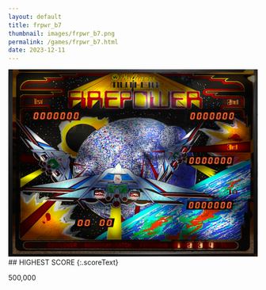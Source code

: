```yaml
---
layout: default
title: frpwr_b7
thumbnail: images/frpwr_b7.png
permalink: /games/frpwr_b7.html
date: 2023-12-11
---
```


<img src="../images/frpwr_b7.png" class="gameThumbnail img-fluid mx-auto align-middle">
## HIGHEST SCORE
{:.scoreText}

500,000
